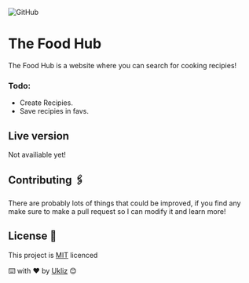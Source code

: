 ![GitHub](https://img.shields.io/github/license/Uklizdev/React-Score-Counter?style=plastic)

# The Food Hub

The Food Hub is a website where you can search for cooking recipies!

### Todo:

- Create Recipies.
- Save recipies in favs.

## Live version

Not availiable yet!

## Contributing 🖇️

There are probably lots of things that could be improved, if you find any make sure to make a pull request so I can modify it and learn more!

## License 📄

This project is [MIT](https://choosealicense.com/licenses/mit/) licenced

⌨️ with ❤️ by [Ukliz](https://github.com/Uklizdev) 😊

